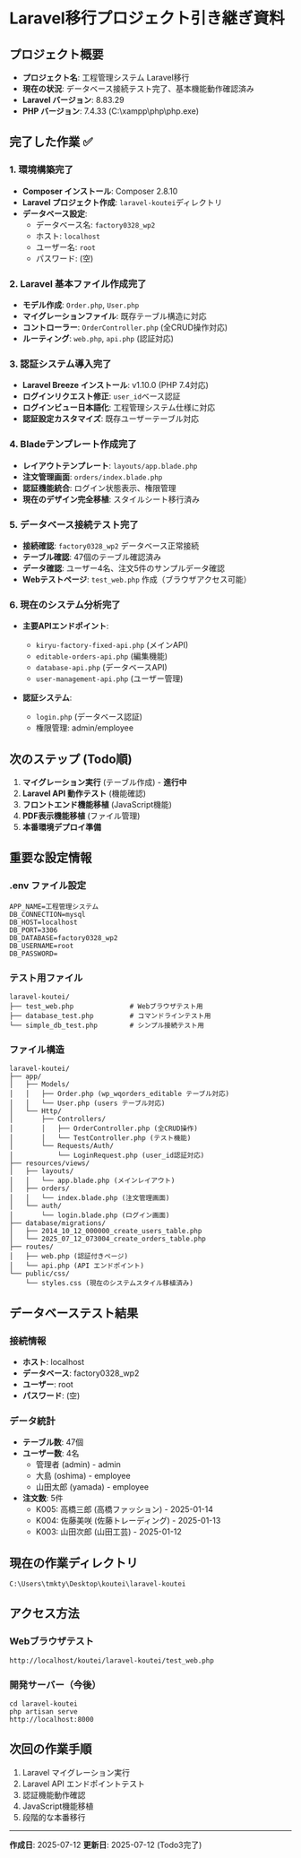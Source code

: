 # Laravel移行プロジェクト引き継ぎ資料

## プロジェクト概要
- **プロジェクト名**: 工程管理システム Laravel移行
- **現在の状況**: データベース接続テスト完了、基本機能動作確認済み
- **Laravel バージョン**: 8.83.29
- **PHP バージョン**: 7.4.33 (C:\xampp\php\php.exe)

## 完了した作業 ✅

### 1. 環境構築完了
- **Composer インストール**: Composer 2.8.10
- **Laravel プロジェクト作成**: `laravel-koutei`ディレクトリ
- **データベース設定**: 
  - データベース名: `factory0328_wp2`
  - ホスト: `localhost`
  - ユーザー名: `root`
  - パスワード: (空)

### 2. Laravel 基本ファイル作成完了
- **モデル作成**: `Order.php`, `User.php`
- **マイグレーションファイル**: 既存テーブル構造に対応
- **コントローラー**: `OrderController.php` (全CRUD操作対応)
- **ルーティング**: `web.php`, `api.php` (認証対応)

### 3. 認証システム導入完了
- **Laravel Breeze インストール**: v1.10.0 (PHP 7.4対応)
- **ログインリクエスト修正**: `user_id`ベース認証
- **ログインビュー日本語化**: 工程管理システム仕様に対応
- **認証設定カスタマイズ**: 既存ユーザーテーブル対応

### 4. Bladeテンプレート作成完了
- **レイアウトテンプレート**: `layouts/app.blade.php`
- **注文管理画面**: `orders/index.blade.php`
- **認証機能統合**: ログイン状態表示、権限管理
- **現在のデザイン完全移植**: スタイルシート移行済み

### 5. データベース接続テスト完了
- **接続確認**: `factory0328_wp2` データベース正常接続
- **テーブル確認**: 47個のテーブル確認済み
- **データ確認**: ユーザー4名、注文5件のサンプルデータ確認
- **Webテストページ**: `test_web.php` 作成（ブラウザアクセス可能）

### 6. 現在のシステム分析完了
- **主要APIエンドポイント**:
  - `kiryu-factory-fixed-api.php` (メインAPI)
  - `editable-orders-api.php` (編集機能)
  - `database-api.php` (データベースAPI)
  - `user-management-api.php` (ユーザー管理)

- **認証システム**: 
  - `login.php` (データベース認証)
  - 権限管理: admin/employee

## 次のステップ (Todo順)

1. **マイグレーション実行** (テーブル作成) - **進行中**
2. **Laravel API 動作テスト** (機能確認)
3. **フロントエンド機能移植** (JavaScript機能)
4. **PDF表示機能移植** (ファイル管理)
5. **本番環境デプロイ準備**

## 重要な設定情報

### .env ファイル設定
```
APP_NAME=工程管理システム
DB_CONNECTION=mysql
DB_HOST=localhost
DB_PORT=3306
DB_DATABASE=factory0328_wp2
DB_USERNAME=root
DB_PASSWORD=
```

### テスト用ファイル
```
laravel-koutei/
├── test_web.php              # Webブラウザテスト用
├── database_test.php         # コマンドラインテスト用
└── simple_db_test.php        # シンプル接続テスト用
```

### ファイル構造
```
laravel-koutei/
├── app/
│   ├── Models/
│   │   ├── Order.php (wp_wqorders_editable テーブル対応)
│   │   └── User.php (users テーブル対応)
│   └── Http/
│       ├── Controllers/
│       │   ├── OrderController.php (全CRUD操作)
│       │   └── TestController.php (テスト機能)
│       └── Requests/Auth/
│           └── LoginRequest.php (user_id認証対応)
├── resources/views/
│   ├── layouts/
│   │   └── app.blade.php (メインレイアウト)
│   ├── orders/
│   │   └── index.blade.php (注文管理画面)
│   └── auth/
│       └── login.blade.php (ログイン画面)
├── database/migrations/
│   ├── 2014_10_12_000000_create_users_table.php
│   └── 2025_07_12_073004_create_orders_table.php
├── routes/
│   ├── web.php (認証付きページ)
│   └── api.php (API エンドポイント)
└── public/css/
    └── styles.css (現在のシステムスタイル移植済み)
```

## データベーステスト結果

### 接続情報
- **ホスト**: localhost
- **データベース**: factory0328_wp2
- **ユーザー**: root
- **パスワード**: (空)

### データ統計
- **テーブル数**: 47個
- **ユーザー数**: 4名
  - 管理者 (admin) - admin
  - 大島 (oshima) - employee
  - 山田太郎 (yamada) - employee
- **注文数**: 5件
  - K005: 高橋三郎 (高橋ファッション) - 2025-01-14
  - K004: 佐藤美咲 (佐藤トレーディング) - 2025-01-13
  - K003: 山田次郎 (山田工芸) - 2025-01-12

## 現在の作業ディレクトリ
```
C:\Users\tmkty\Desktop\koutei\laravel-koutei
```

## アクセス方法

### Webブラウザテスト
```
http://localhost/koutei/laravel-koutei/test_web.php
```

### 開発サーバー（今後）
```
cd laravel-koutei
php artisan serve
http://localhost:8000
```

## 次回の作業手順
1. Laravel マイグレーション実行
2. Laravel API エンドポイントテスト
3. 認証機能動作確認
4. JavaScript機能移植
5. 段階的な本番移行

---
**作成日**: 2025-07-12
**更新日**: 2025-07-12 (Todo3完了) 